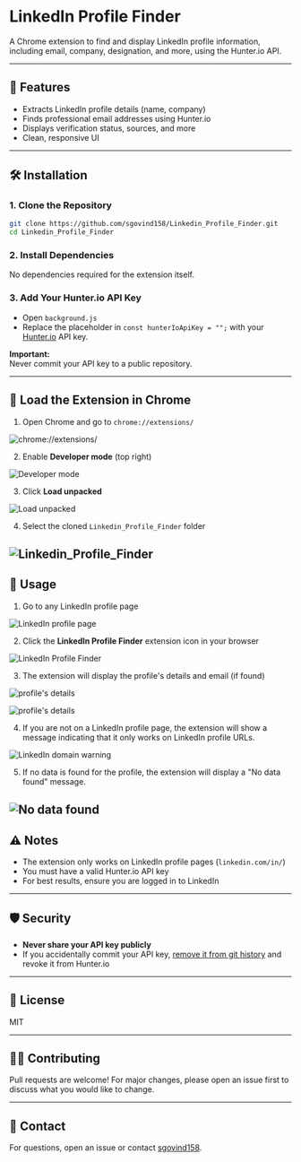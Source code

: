 # LinkedIn Profile Finder

A Chrome extension to find and display LinkedIn profile information, including email, company, designation, and more, using the Hunter.io API.

---

## 🚀 Features

- Extracts LinkedIn profile details (name, company)
- Finds professional email addresses using Hunter.io
- Displays verification status, sources, and more
- Clean, responsive UI

---

## 🛠️ Installation

### 1. Clone the Repository

```sh
git clone https://github.com/sgovind158/Linkedin_Profile_Finder.git
cd Linkedin_Profile_Finder
```

### 2. Install Dependencies

No dependencies required for the extension itself.  


### 3. Add Your Hunter.io API Key

- Open `background.js`
- Replace the placeholder in `const hunterIoApiKey = "";` with your [Hunter.io](https://hunter.io/) API key.

**Important:**  
Never commit your API key to a public repository.

---

## 🧩 Load the Extension in Chrome

1. Open Chrome and go to `chrome://extensions/`

![chrome://extensions/](screenshot/load_ext_img1.png)

2. Enable **Developer mode** (top right)

![Developer mode](screenshot/load_ext_img2.png)

3. Click **Load unpacked**

![Load unpacked](screenshot/load_img3.png)

4. Select the cloned `Linkedin_Profile_Finder` folder

![Linkedin_Profile_Finder](screenshot/load_ext_img4.png)
---

## 📝 Usage

1. Go to any LinkedIn profile page

![LinkedIn profile page](screenshot/usage_img1.png)

2. Click the **LinkedIn Profile Finder** extension icon in your browser

![LinkedIn Profile Finder](screenshot/usage_img2.png)

3. The extension will display the profile's details and email (if found)

![profile's details](screenshot/usage_img3.png)

![profile's details](screenshot/usage_img6.png)

4. If you are not on a LinkedIn profile page, the extension will show a message indicating that it only works on LinkedIn profile URLs.

![LinkedIn domain warning](screenshot/usage_img4.png)

5. If no data is found for the profile, the extension will display a "No data found" message.

![No data found](screenshot/usage_img5.png)
---

## ⚠️ Notes

- The extension only works on LinkedIn profile pages (`linkedin.com/in/`)
- You must have a valid Hunter.io API key
- For best results, ensure you are logged in to LinkedIn

---

## 🛡️ Security

- **Never share your API key publicly**
- If you accidentally commit your API key, [remove it from git history](https://docs.github.com/en/authentication/keeping-your-account-and-data-secure/removing-sensitive-data-from-a-repository) and revoke it from Hunter.io

---

## 📄 License

MIT

---

## 🙋‍♂️ Contributing

Pull requests are welcome! For major changes, please open an issue first to discuss what you would like to change.

---

## 📧 Contact

For questions, open an issue or contact [sgovind158](https://github.com/sgovind158).
